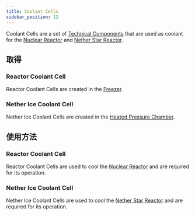 ```yaml
---
title: Coolant Cells
sidebar_position: 12
---
```


Coolant Cells are a set of [Technical Components](Technical-Components) that are used as coolant for the [Nuclear Reactor](Reactors) and [Nether Star Reactor](Reactors).

## 取得

### Reactor Coolant Cell

Reactor Coolant Cells are created in the [Freezer](Freezer).

### Nether Ice Coolant Cell

Nether Ice Coolant Cells are created in the [Heated Pressure Chamber](Heated-Pressure-Chamber).

## 使用方法

### Reactor Coolant Cell

Reactor Coolant Cells are used to cool the [Nuclear Reactor](Reactors) and are required for its operation.

### Nether Ice Coolant Cell

Nether Ice Coolant Cells are used to cool the [Nether Star Reactor](Reactors) and are required for its operation.
